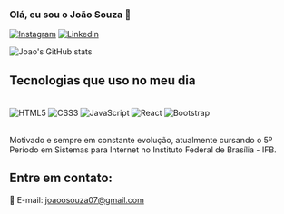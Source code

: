 
### Olá, eu sou o João Souza 👋

[![Instagram](https://img.shields.io/badge/Instagram-E4405F?style=for-the-badge&logo=instagram&logoColor=white)](https://instagram.com/joaossouza07)
[![Linkedin](https://img.shields.io/badge/LinkedIn-0077B5?style=for-the-badge&logo=linkedin&logoColor=white)](https://www.linkedin.com/in/joaosouzadesenvolvedorweb)

![Joao's GitHub stats](https://github-readme-stats.vercel.app/api?username=joaosouza7&show_icons=true&theme=onedark)

## Tecnologias que uso no meu dia

<div style="display: inline_block"></br>
    <img align="center" alt="HTML5" src="https://img.shields.io/badge/HTML5-E34F26?style=for-the-badge&logo=html5&logoColor=white" />
    <img align="center" alt="CSS3" src="https://img.shields.io/badge/CSS3-1572B6?style=for-the-badge&logo=css3&logoColor=white" />
    <img align="center" alt="JavaScript" src="https://img.shields.io/badge/JavaScript-323330?style=for-the-badge&logo=javascript&logoColor=F7DF1E" />
    <img align="center" alt="React" src="https://img.shields.io/badge/React-20232A?style=for-the-badge&logo=react&logoColor=61DAFB" />
    <img align="center" alt="Bootstrap" src="https://img.shields.io/badge/Bootstrap-563D7C?style=for-the-badge&logo=bootstrap&logoColor=white" />
</div>
</br>

Motivado e sempre em constante evolução, atualmente cursando o 5º Período em Sistemas para Internet no Instituto Federal de Brasília - IFB.

## Entre em contato:
📧 E-mail: joaoosouza07@gmail.com
